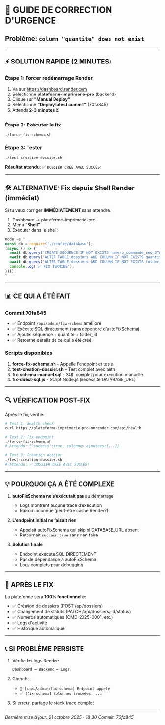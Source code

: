 # 🚨 GUIDE DE CORRECTION D'URGENCE
## Problème: `column "quantite" does not exist`

---

## ⚡ SOLUTION RAPIDE (2 MINUTES)

### Étape 1: Forcer redémarrage Render
1. Va sur https://dashboard.render.com
2. Sélectionne **plateforme-imprimerie-pro** (backend)
3. Clique sur **"Manual Deploy"**
4. Sélectionne **"Deploy latest commit"** (70fa845)
5. Attends **2-3 minutes** ⏳

### Étape 2: Exécuter le fix
```bash
./force-fix-schema.sh
```

### Étape 3: Tester
```bash
./test-creation-dossier.sh
```

**Résultat attendu**: ✅ `DOSSIER CRÉÉ AVEC SUCCÈS!`

---

## 🛠️ ALTERNATIVE: Fix depuis Shell Render (immédiat)

Si tu veux corriger **IMMÉDIATEMENT** sans attendre:

1. Dashboard → plateforme-imprimerie-pro
2. Menu **"Shell"**
3. Exécuter dans le shell:

```javascript
node -e "
const db = require('./config/database');
(async () => {
  await db.query('CREATE SEQUENCE IF NOT EXISTS numero_commande_seq START 1');
  await db.query('ALTER TABLE dossiers ADD COLUMN IF NOT EXISTS quantite INTEGER DEFAULT 1');
  await db.query('ALTER TABLE dossiers ADD COLUMN IF NOT EXISTS folder_id UUID DEFAULT gen_random_uuid() UNIQUE');
  console.log('✅ FIX TERMINÉ');
})();
"
```

---

## 📊 CE QUI A ÉTÉ FAIT

### Commit 70fa845
- ✅ Endpoint `/api/admin/fix-schema` amélioré
- ✅ Exécute SQL directement (sans dépendre d'autoFixSchema)
- ✅ Ajoute: séquence + quantite + folder_id
- ✅ Retourne détails de ce qui a été créé

### Scripts disponibles
1. **force-fix-schema.sh** - Appelle l'endpoint et teste
2. **test-creation-dossier.sh** - Test complet avec auth
3. **fix-schema-manuel.sql** - SQL complet pour exécution manuelle
4. **fix-direct-sql.js** - Script Node.js (nécessite DATABASE_URL)

---

## 🔍 VÉRIFICATION POST-FIX

Après le fix, vérifie:

```bash
# Test 1: Health check
curl https://plateforme-imprimerie-pro.onrender.com/api/health

# Test 2: Fix endpoint
./force-fix-schema.sh
# Attendu: {"success":true, colonnes_ajoutees:[...]}

# Test 3: Création dossier
./test-creation-dossier.sh
# Attendu: ✅ DOSSIER CRÉÉ AVEC SUCCÈS!
```

---

## 💡 POURQUOI ÇA A ÉTÉ COMPLEXE

1. **autoFixSchema ne s'exécutait pas** au démarrage
   - Logs montrent aucune trace d'exécution
   - Raison inconnue (peut-être cache Render?)

2. **L'endpoint initial ne faisait rien**
   - Appelait autoFixSchema qui skip si DATABASE_URL absent
   - Retournait `success:true` sans rien faire

3. **Solution finale**
   - Endpoint exécute SQL DIRECTEMENT
   - Pas de dépendance à autoFixSchema
   - Logs complets pour debugging

---

## 🎯 APRÈS LE FIX

La plateforme sera **100% fonctionnelle**:
- ✅ Création de dossiers (POST /api/dossiers)
- ✅ Changement de statuts (PATCH /api/dossiers/:id/status)
- ✅ Numéros automatiques (CMD-2025-0001, etc.)
- ✅ Logs d'activité
- ✅ Historique automatique

---

## 📞 SI PROBLÈME PERSISTE

1. Vérifie les logs Render:
   ```
   Dashboard → Backend → Logs
   ```

2. Cherche:
   - `🔧 [/api/admin/fix-schema] Endpoint appelé`
   - `✅ [fix-schema] Colonnes trouvées: ...`

3. Si erreur, partage le stack trace complet

---

*Dernière mise à jour: 21 octobre 2025 - 18:30*
*Commit: 70fa845*
